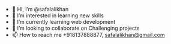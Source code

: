 - 👋 Hi, I’m @safalalikhan
- 👀 I’m interested in learning new skills
- 🌱 I’m currently learning web development
- 💞️ I’m looking to collaborate on Challenging projects
- 📫 How to reach me +918137888877, safalalikhan@gmail.com

<!---
safalalikhan/safalalikhan is a ✨ special ✨ repository because its `README.md` (this file) appears on your GitHub profile.
You can click the Preview link to take a look at your changes.
--->
